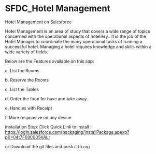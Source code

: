 # SFDC_Hotel Management

Hotel Management on Salesforce 

Hotel Management is an area of study that covers a wide range of topics concerned with the operational aspects of hoteliery.. It is the job of the Hotel Manager to coordinate the many operational tasks of running a successful hotel. Managing a hotel requires knowledge and skills within a wide variety of fields.

Below are the Features available on this app: 

a. List the Rooms 

b. Reserve the Rooms 

c. List the Tables 

d. Order the food for have and take away. 

e. Handles with Receipt

f. More responsive on any device

Installation Step:
 Click Quick Link to install : 
https://login.salesforce.com/packaging/installPackage.apexp?p0=04t7F000005VALr


or Download the git files and push it to org 


